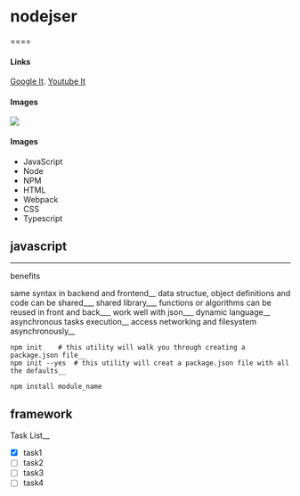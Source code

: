 # nodejser

====

#### Links

[Google It](https://google.com).
[Youtube It](https://youtube.com "vedios")

#### Images
![](/screenshots/image1.png)

#### Images

- JavaScript
- Node
- NPM
- HTML
- Webpack
- CSS
- Typescript

## javascript


---
benefits

same syntax in backend and frontend__
data structue, object definitions and code can be shared___
shared library___
functions or algorithms can be reused in front and back___
work well with json___
dynamic language__
asynchronous tasks execution__
access networking and filesystem asynchronously__

```
npm init 	# this utility will walk you through creating a package.json file__
npm init --yes 	# this utility will creat a package.json file with all the defaults__

npm install module_name

```

## framework

Task List__
- [X] task1
- [ ] task2
- [ ] task3
- [ ] task4
